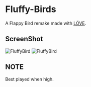 # Fluffy-Birds

A Flappy Bird remake made with [LÖVE](https://love2d.org/).

ScreenShot
----------
![FluffyBird](./screens/titlescreen.png)
![FluffyBird](./screens/ingame_ss.png)

NOTE
-------
Best played when high.
